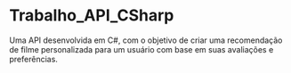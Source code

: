 # Trabalho_API_CSharp
Uma API desenvolvida em C#, com o objetivo de criar uma recomendação de filme personalizada para um usuário com base em suas avaliações e preferências.
